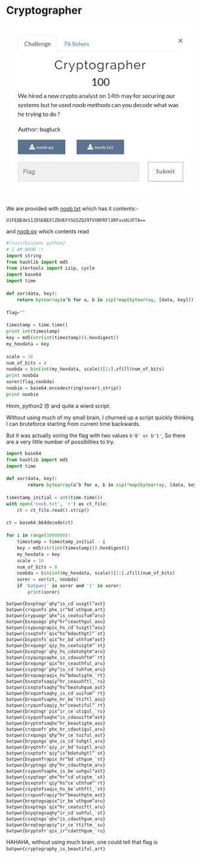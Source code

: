 # Cryptographer

![](Capture.PNG)

We are provided with [noob.txt](noob.txt) which has it contents:-

```
U1FEQEdeS1JDSEBEXlZDUEFYSG5ZQ29TVVBFRFlXRFxvUUJFTA==
```
and [noob.py](noob.py) which contents read
```python
#!/usr/bin/env python2
# I AM NOOB :)
import string
from hashlib import md5
from itertools import izip, cycle
import base64
import time

def xor(data, key):
    return bytearray(a^b for a, b in zip(*map(bytearray, [data, key])))

flag=""

timestamp = time.time()
print int(timestamp)
key = md5(str(int(timestamp))).hexdigest()
my_hexdata = key

scale = 16
num_of_bits = 8
noobda = bin(int(my_hexdata, scale))[2:].zfill(num_of_bits)
print noobda
xorer(flag,noobda)
noobie = base64.encodestring(xorer).strip()
print noobie
```
Hmm, python2 :disappointed: and quite a wierd script.

Without using much of my small brain, I churned up a script quickly
thinking I can bruteforce starting from current time backwards.  

But it was actually xoring the flag with two values `b'0' or b'1'`, So there are a very little number of possiblities to try.
```python
import base64
from hashlib import md5
import time

def xor(data, key):
        return bytearray(a^b for a, b in zip(*map(bytearray, [data, key])))

timestamp_initial = int(time.time())
with open('noob.txt', 'r') as ct_file:
    ct = ct_file.read().strip()

ct = base64.b64decode(ct)

for i in range(1000000):
    timestamp = timestamp_initial - i
    key = md5(str(int(timestamp))).hexdigest()
    my_hexdata = key
    scale = 16
    num_of_bits = 8
    noobda = bin(int(my_hexdata, scale))[2:].zfill(num_of_bits)
    xorer = xor(ct, noobda)
    if 'batpwn{' in xorer and '}' in xorer:
        print(xorer)
```

```
batpwn{bsxptogr`qhy^is_cd`uuigtl^ast}
batpwn{crxpunfs`phx_ir^bd`uthgum_art}
batpwn{crypuogr`qhx^is_ceatuifum^aru}
batpwn{bsxquogs`phy^hr^ceauthgul_asu}
batpwn{csypungrapix_hs_cd`tuigtl^asu}
batpwn{csxqtnfr`qix^hs^bdauthgtl^`st}
batpwn{bsyqtnfs`qix^hr_bd`uthfum^ast}
batpwn{brxquogr`qiy_hs_ceatuigtm^`st}
batpwn{bsxqtogr`qhy_hs_cdatuhgtm^aru}
batpwn{csyqungsaphx_is_cdauuhftm^`rt}
batpwn{brxqungr`qix^hr_ceauthful_aru}
batpwn{csyqtngr`phy^is_cd`tuhfum_aru}
batpwn{brxquograqix_hs^bdautigtm_`rt}
batpwn{bsxqtofsaqiy^hr_ceauuhftl_`ru}
batpwn{csxqtofsaqhy^hs^beatuhgum_ast}
batpwn{brxqunfsaqhy_is_cd`uuifum^`rt}
batpwn{brxqunfsaphx_hr_be`ttiftl_asu}
batpwn{cryqunfsaqiy_hr^ceautiful^`rt}
batpwn{brxqtngr`pix^ir_ce`utigul_`ru}
batpwn{csyqunfsaqhx^is_cdauuiftm^ast}
batpwn{bryptnfsaqhx^hr_beautigtm_asu}
batpwn{crxpuofr`phx_hr_cdautigul_aru}
batpwn{crxqungs`qhy^hr_ce`tuiful_ast}
batpwn{bryqungs`qhx_is_cd`tuhgtl_aru}
batpwn{bryqtnfr`qiy_ir_bd`tuigtl_aru}
batpwn{csxptofr`qiy^is^bdatuhgtl^`st}
batpwn{bsypunfrapix_hr^bd`uthgum_`st}
batpwn{bryptngs`qhy^hr_cdauthgtm_aru}
batpwn{csypunfsaphx_is_be`uuhgul^ast}
batpwn{csyqtogr`qhx^hr^cd`utigtm_`st}
batpwn{bsxqtofr`qiy^hs^ce`uthfum^`rt}
batpwn{csyqtofsaqix_hs_be`uthftl_`st}
batpwn{crxpunfrapiy^hr^beauthgtm_ast}
batpwn{brxptogsapix^ir_be`uthgum^aru}
batpwn{bsxptngs`qix^hr_ceatuiftl_aru}
batpwn{bsyqtogsaqhy^ir_cd`uuhful_`st}
batpwn{csxqtngs`qhx^is_cdauthgum_aru}
batpwn{brxqtograpiy^ir_ce`ttiftm_`su}
batpwn{bryptofr`qix_ir^cdatthgum_`ru}
```
HAHAHA, without using much brain, one could tell that flag is 
`batpwn{cryptography_is_beautiful_art}`
